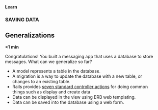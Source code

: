 #### Learn

### SAVING DATA

## Generalizations

**<1 min**

Congratulations! You built a messaging app that uses a database to store messages. What can we generalize so far?

- A model represents a table in the database.
- A migration is a way to update the database with a new table, or changes to an existing table.
- Rails provides [seven standard controller actions](https://www.codecademy.com/articles/standard-controller-actions)
  for doing common things such as display and create data
- Data can be displayed in the view using ERB web templating.
- Data can be saved into the database using a web form.
